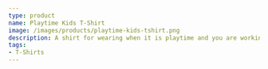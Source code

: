```yaml
---
type: product
name: Playtime Kids T-Shirt
image: /images/products/playtime-kids-tshirt.png
description: A shirt for wearing when it is playtime and you are working on your lego project.s
tags:
- T-Shirts
---
```

